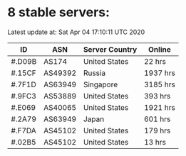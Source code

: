 # 8 stable servers:

Latest update at: Sat Apr 04 17:10:11 UTC 2020

| ID | ASN | Server Country | Online |
| -- | --- | -------------- | ------ |
| #.D09B | AS174 | United States | 22 hrs |
| #.15CF | AS49392 | Russia | 1937 hrs |
| #.7F1D | AS63949 | Singapore | 3185 hrs |
| #.9FC3 | AS53889 | United States | 393 hrs |
| #.E069 | AS40065 | United States | 1921 hrs |
| #.2A79 | AS63949 | Japan | 601 hrs |
| #.F7DA | AS45102 | United States | 179 hrs |
| #.02B5 | AS45102 | United States | 13 hrs |

